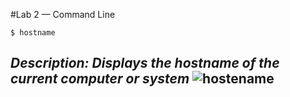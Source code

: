 #Lab 2 — Command Line

`$ hostname`

*Description: Displays the hostname of the current computer or system*
![hostename](hostename.png)
---
